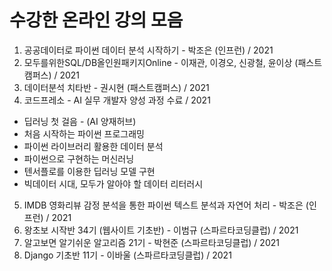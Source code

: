 # 수강한 온라인 강의 모음

1. 공공데이터로 파이썬 데이터 분석 시작하기 - 박조은 (인프런) / 2021
2. 모두를위한SQL/DB올인원패키지Online - 이재관, 이경오, 신광철, 윤이상 (패스트캠퍼스) / 2021
3. 데이터분석 치타반 - 권시현 (패스트캠퍼스) / 2021
4. 코드프레소 - AI 실무 개발자 양성 과정 수료 / 2021

- 딥러닝 첫 걸음 - (AI 양재허브)
- 처음 시작하는 파이썬 프로그래밍
- 파이썬 라이브러리 활용한 데이터 분석
- 파이썬으로 구현하는 머신러닝
- 텐서플로를 이용한 딥러닝 모델 구현
- 빅데이터 시대, 모두가 알아야 할 데이터 리터러시
5. IMDB 영화리뷰 감정 분석을 통한 파이썬 텍스트 분석과 자연어 처리 - 박조은 (인프런) / 2021
6. 왕초보 시작반 34기 (웹사이트 기초반) - 이범규 (스파르타코딩클럽) / 2021
7. 알고보면 알기쉬운 알고리즘 21기 - 박현준  (스파르타코딩클럽) / 2021
8. Django 기초반 11기 - 이바울   (스파르타코딩클럽) / 2021 
